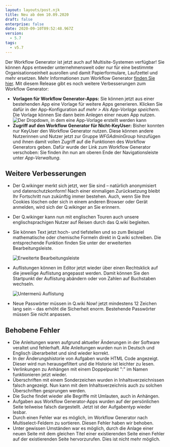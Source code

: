 ```yaml
---
layout: layouts/post.njk
title: Neu ab dem 10.09.2020
draft: false
enterprise: false
date: 2020-09-10T09:52:48.967Z
version:
  - 5.7
tags:
  - v5.7
---
```

Der Workflow Generator ist jetzt auch auf Multisite-Systemen verfügbar! Sie können Apps entweder unternehmensweit oder nur für eine bestimmte Organisationseinheit ausrollen und damit Papierformulare, Laufzettel und mehr ersetzen. Mehr Informationen zum Workflow Generator [finden Sie hier](https://www.modell-aachen.de/de/qwiki/applikationen/workflow-management-system). Mit diesem Release gibt es noch weitere Verbesserungen zum Workflow Generator:

* **Vorlagen für Workflow Generator-Apps:** Sie können jetzt aus einer bestehenden App eine Vorlage für weitere Apps generieren. Klicken Sie dafür in der App-Konfiguration auf *mehr > Als App-Vorlage speichern*. Die Vorlage können Sie dann beim Anlegen einer neuen App nutzen. ![Der Dropdown, in dem eine App-Vorlage erstellt werden kann](/images/5_7_createtemplate.jpg "Unter Mehr können Sie ab jetzt die Konfiguration als App-Vorlage speichern")
* **Zugriff auf den Workflow Generator für Nicht-KeyUser:** Bisher konnten nur KeyUser den Workflow Generator nutzen. Diese können andere Nutzerinnen und Nutzer jetzt zur Gruppe *WFGAdminGroup* hinzufügen und ihnen damit vollen Zugriff auf die Funktionen des Workflow Generators geben. Dafür wurde der Link zum Workflow Generator verschoben: Sie finden ihn nun am oberen Ende der Navigationsleiste unter *App-Verwaltung*.

## Weitere Verbesserungen

* Der Q.wikinger merkt sich jetzt, wer Sie sind – natürlich anonymisiert und datenschutzkonform! Nach einer einmaligen Zurücksetzung bleibt Ihr Fortschritt nun zukünftig immer bestehen. Auch, wenn Sie Ihre Cookies löschen oder sich in einem anderen Browser oder Gerät anmelden, wird sich der Q.wikinger an Sie erinnern.
* Der Q.wikinger kann nun mit englischen Touren auch unsere englischsprachigen Nutzer auf Reisen durch das Q.wiki begleiten.
* Sie können Text jetzt hoch- und tiefstellen und so zum Beispiel mathematische oder chemische Formeln direkt in Q.wiki schreiben. Die entsprechende Funktion finden Sie unter der erweiterten Bearbeitungsleiste.

  ![Erweiterte Bearbeitungsleiste](/images/2020-08-25-11_43_15-window.png)
* Auflistungen können im Editor jetzt wieder über einen Rechtsklick auf die jeweilige Auflistung angepasst werden. Damit können Sie den Startpunkt der Auflistung abändern oder von Zahlen auf Buchstaben wechseln.

  ![Untermenü Auflistung](/images/2020-08-25-12_07_20-window.png)
* Neue Passwörter müssen in Q.wiki Now! jetzt mindestens 12 Zeichen lang sein – das erhöht die Sicherheit enorm. Bestehende Passwörter müssen Sie nicht anpassen.

## Behobene Fehler

* Die Anleitungen waren aufgrund aktueller Änderungen in der Software veraltet und fehlerhaft. Alle Anleitungen wurden nun in Deutsch und Englisch überarbeitet und sind wieder korrekt.
* In der Änderungshistorie von Aufgaben wurde HTML Code angezeigt. Dieser wird nun herausgefiltert und die Historie ist leichter zu lesen.
* Verlinkungen zu Anhängen mit einem Doppelpunkt ":" im Namen funktionieren jetzt wieder.
* Überschriften mit einem Sonderzeichen wurden in Inhaltsverzeichnissen falsch angezeigt. Nun kann mit dem Inhaltsverzeichnis auch zu solchen Überschriften gesprungen werden.
* Die Suche findet wieder alle Begriffe mit Umlauten, auch in Anhängen.
* Aufgaben aus Workflow Generator-Apps wurden auf der persönlichen Seite teilweise falsch dargestellt. Jetzt ist der Aufgabentyp wieder lesbar.
* Durch einen Fehler war es möglich, im Workflow Generator nach Multiselect-Feldern zu sortieren. Diesen Fehler haben wir behoben.
* Unter gewissen Umständen war es möglich, durch die Anlage einer neuen Seite mit dem gleichen Titel einer existierenden Seite einen Fehler auf der existierenden Seite hervorzurufen. Dies ist nicht mehr möglich.